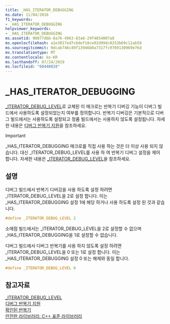 ```yaml
---
title: _HAS_ITERATOR_DEBUGGING
ms.date: 11/04/2016
f1_keywords:
- _HAS_ITERATOR_DEBUGGING
helpviewer_keywords:
- _HAS_ITERATOR_DEBUGGING
ms.assetid: 90077dbb-8a76-4963-83a6-29f4854007a8
ms.openlocfilehash: a1e3017ed7c6def18ce02d99dc8253b69c11ab58
ms.sourcegitcommit: 0dcab746c49f13946b0a7317fc9769130969e76d
ms.translationtype: MT
ms.contentlocale: ko-KR
ms.lasthandoff: 07/24/2019
ms.locfileid: "68448828"
---
```

# <a name="hasiteratordebugging"></a>_HAS_ITERATOR_DEBUGGING

[_ITERATOR_DEBUG_LEVEL](../standard-library/iterator-debug-level.md)로 교체된 이 매크로는 반복기 디버깅 기능이 디버그 빌드에서 사용하도록 설정되었는지 여부를 정의합니다. 반복기 디버깅은 기본적으로 디버그 빌드에서는 사용하도록 설정되고 정품 빌드에서는 사용하지 않도록 설정됩니다. 자세한 내용은 [디버그 반복기 지원](../standard-library/debug-iterator-support.md)을 참조하세요.

> [!IMPORTANT]
> _HAS_ITERATOR_DEBUGGING 매크로를 직접 사용 하는 것은 더 이상 사용 되지 않습니다. 대신 _ITERATOR_DEBUG_LEVEL를 사용 하 여 반복기 디버그 설정을 제어 합니다. 자세한 내용은 [_ITERATOR_DEBUG_LEVEL](../standard-library/iterator-debug-level.md)을 참조하세요.

## <a name="remarks"></a>설명

디버그 빌드에서 반복기 디버깅을 사용 하도록 설정 하려면 _ITERATOR_DEBUG_LEVEL을 2로 설정 합니다. 이는 _HAS_ITERATOR_DEBUGGING 설정 1에 해당 하거나 사용 하도록 설정 된 것과 같습니다.

```cpp
#define _ITERATOR_DEBUG_LEVEL 2
```

소매점 빌드에서는 _ITERATOR_DEBUG_LEVEL을 2로 설정할 수 없으며 _HAS_ITERATOR_DEBUGGING을 1로 설정할 수 없습니다.

디버그 빌드에서 디버그 반복기를 사용 하지 않도록 설정 하려면 _ITERATOR_DEBUG_LEVEL을 0 또는 1로 설정 합니다. 이는 _HAS_ITERATOR_DEBUGGING 설정 0 또는 해제와 동일 합니다.

```cpp
#define _ITERATOR_DEBUG_LEVEL 0
```

## <a name="see-also"></a>참고자료

[_ITERATOR_DEBUG_LEVEL](../standard-library/iterator-debug-level.md)\
[디버그 반복기 지원](../standard-library/debug-iterator-support.md)\
[확인된 반복기](../standard-library/checked-iterators.md)\
[안전한 라이브러리: C++ 표준 라이브러리](../standard-library/safe-libraries-cpp-standard-library.md)
